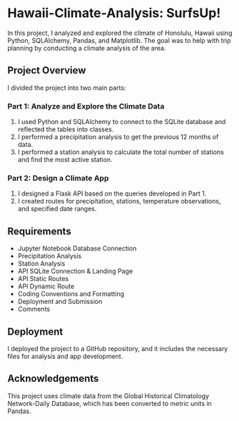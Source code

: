 # Hawaii-Climate-Analysis: SurfsUp!

In this project, I analyzed and explored the climate of Honolulu, Hawaii using Python, SQLAlchemy, Pandas, and Matplotlib. The goal was to help with trip planning by conducting a climate analysis of the area.

## Project Overview

I divided the project into two main parts:

### Part 1: Analyze and Explore the Climate Data

1. I used Python and SQLAlchemy to connect to the SQLite database and reflected the tables into classes.
2. I performed a precipitation analysis to get the previous 12 months of data.
3. I performed a station analysis to calculate the total number of stations and find the most active station.

### Part 2: Design a Climate App

1. I designed a Flask API based on the queries developed in Part 1.
2. I created routes for precipitation, stations, temperature observations, and specified date ranges.

## Requirements

- Jupyter Notebook Database Connection
- Precipitation Analysis
- Station Analysis
- API SQLite Connection & Landing Page
- API Static Routes
- API Dynamic Route
- Coding Conventions and Formatting
- Deployment and Submission
- Comments

## Deployment

I deployed the project to a GitHub repository, and it includes the necessary files for analysis and app development.

## Acknowledgements

This project uses climate data from the Global Historical Climatology Network-Daily Database, which has been converted to metric units in Pandas.

